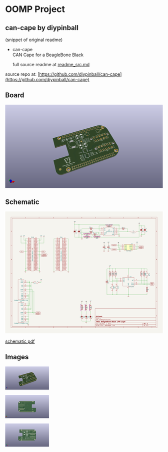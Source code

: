 # OOMP Project  
## can-cape  by diypinball  
  
(snippet of original readme)  
  
- can-cape  
CAN Cape for a BeagleBone Black  
  
  full source readme at [readme_src.md](readme_src.md)  
  
source repo at: [https://github.com/diypinball/can-cape](https://github.com/diypinball/can-cape)  
## Board  
  
[![working_3d.png](working_3d_600.png)](working_3d.png)  
## Schematic  
  
[![working_schematic.png](working_schematic_600.png)](working_schematic.png)  
  
[schematic pdf](working_schematic.pdf)  
## Images  
  
[![working_3d.png](working_3d_140.png)](working_3d.png)  
  
[![working_3d_back.png](working_3d_back_140.png)](working_3d_back.png)  
  
[![working_3d_front.png](working_3d_front_140.png)](working_3d_front.png)  
